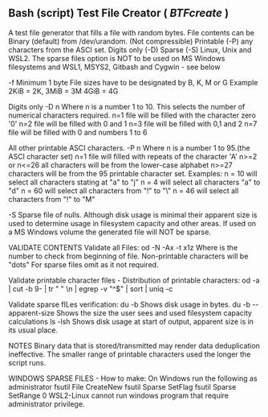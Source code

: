 ## Bash (script) Test File Creator  ( *BTFcreate* )
 A test file generator that fills a file with random bytes.
 File contents can be
   Binary (default) from /dev/urandom.  (Not compressible)
   Printable (-P) any characters from the ASCI set.
   Digits only (-D)
   Sparse (-S) Linux, Unix and WSL2.
   The sparse files option is NOT to be used on MS Windows filesystems and WSL1, MSYS2, Gitbash and Cygwin - see below

 -f <file size>   Minimum 1 byte
    File sizes have to be designated by B, K, M or G
    Example 2KiB = 2K, 3MiB = 3M 4GiB = 4G

 Digits only
 -D n  Where n is a number 1 to 10.
   This selects the number of numerical characters required.
     n=1 file will be filled with the character zero '0'
     n=2 file will be filled with 0 and 1
     n=3 file will be filled with 0,1 and 2
     n=7 file will be filled with 0 and numbers 1 to 6

  All other printable ASCI characters.
  -P n Where n is a number 1 to 95.(the ASCI character set)
     n=1 file will filled with repeats of the character 'A'
     n>=2 or n<=26 all characters will be from the lower-case alphabet
     n>=27 characters will be from the 95 printable character set.
     Examples:
     n = 10 will select all characters stating at "a" to "j"
     n = 4 will select all characters "a" to "d"
     n = 60 will select all characters from "!" to "\\"
     n = 46 will select all characters from "!" to "M"

  -S Sparse file of nulls. Although disk usage is minimal their apparent size
     is used to determine usage in filesystem capacity and other areas.
     If used on a MS Windows volume the generated file will NOT be sparse.

VALIDATE CONTENTS
Validate all Files:
  od -N <bytes> -Ax -t x1z <file name>
     Where <bytes> is the number to check from beginning of file.
     Non-printable characters will be "dots"
     For sparse files omit <bytes> as it not required.

Validate printable character files - Distribution of printable characters:
  od -a <file name>  | cut -b 9- | tr " " \\n | egrep -v "^$" | sort | uniq -c

Validate sparse fILes verification:
  du -b <file name>      Shows disk usage in bytes.
  du -b --apparent-size  Shows the size the user sees and used filesystem capacity calculations
  ls -lsh                Shows disk usage at start of output, apparent size is in its usual place.


NOTES
Binary data that is stored/transmitted may render data deduplication ineffective.
The smaller range of printable characters used the longer the script runs.

WINDOWS SPARSE FILES - How to make:
On Windows run the following as administrator
  fsutil File CreateNew  <file name> <size in bytes>
  fsutil Sparse SetFlag  <file name>
  fsutil Sparse SetRange <file name> 0 <size in bytes>
WSL2-Linux cannot run windows program that require administrator privilege.
